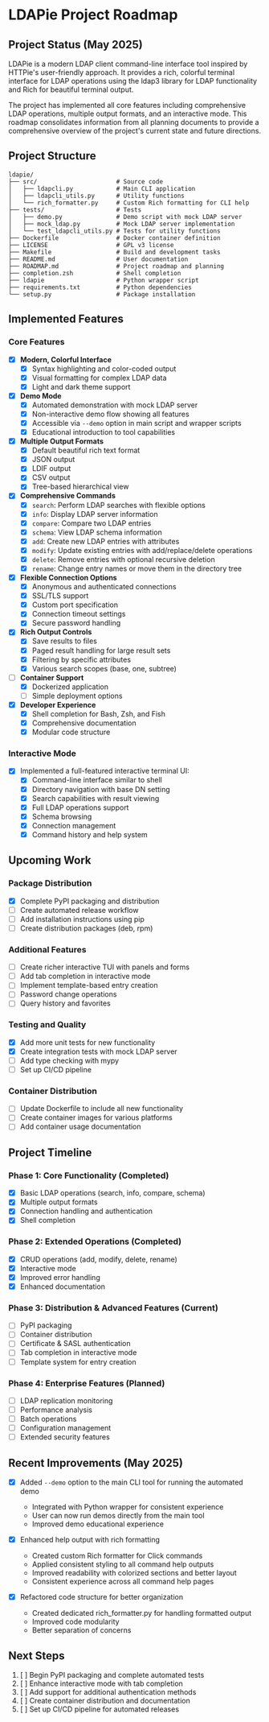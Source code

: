 # LDAPie Project Roadmap

## Project Status (May 2025)

LDAPie is a modern LDAP client command-line interface tool inspired by HTTPie's user-friendly approach. It provides a rich, colorful terminal interface for LDAP operations using the ldap3 library for LDAP functionality and Rich for beautiful terminal output.

The project has implemented all core features including comprehensive LDAP operations, multiple output formats, and an interactive mode. This roadmap consolidates information from all planning documents to provide a comprehensive overview of the project's current state and future directions.

## Project Structure

```text
ldapie/
├── src/                      # Source code
│   ├── ldapcli.py            # Main CLI application
│   ├── ldapcli_utils.py      # Utility functions
│   └── rich_formatter.py     # Custom Rich formatting for CLI help
├── tests/                    # Tests
│   ├── demo.py               # Demo script with mock LDAP server
│   ├── mock_ldap.py          # Mock LDAP server implementation
│   └── test_ldapcli_utils.py # Tests for utility functions
├── Dockerfile                # Docker container definition
├── LICENSE                   # GPL v3 license
├── Makefile                  # Build and development tasks
├── README.md                 # User documentation
├── ROADMAP.md                # Project roadmap and planning
├── completion.zsh            # Shell completion
├── ldapie                    # Python wrapper script
├── requirements.txt          # Python dependencies
└── setup.py                  # Package installation
```

## Implemented Features

### Core Features

- [x] **Modern, Colorful Interface**
  - [x] Syntax highlighting and color-coded output
  - [x] Visual formatting for complex LDAP data
  - [x] Light and dark theme support

- [x] **Demo Mode**
  - [x] Automated demonstration with mock LDAP server
  - [x] Non-interactive demo flow showing all features
  - [x] Accessible via `--demo` option in main script and wrapper scripts
  - [x] Educational introduction to tool capabilities

- [x] **Multiple Output Formats**
  - [x] Default beautiful rich text format
  - [x] JSON output
  - [x] LDIF output
  - [x] CSV output
  - [x] Tree-based hierarchical view

- [x] **Comprehensive Commands**
  - [x] `search`: Perform LDAP searches with flexible options
  - [x] `info`: Display LDAP server information
  - [x] `compare`: Compare two LDAP entries
  - [x] `schema`: View LDAP schema information
  - [x] `add`: Create new LDAP entries with attributes
  - [x] `modify`: Update existing entries with add/replace/delete operations
  - [x] `delete`: Remove entries with optional recursive deletion
  - [x] `rename`: Change entry names or move them in the directory tree

- [x] **Flexible Connection Options**
  - [x] Anonymous and authenticated connections
  - [x] SSL/TLS support
  - [x] Custom port specification
  - [x] Connection timeout settings
  - [x] Secure password handling

- [x] **Rich Output Controls**
  - [x] Save results to files
  - [x] Paged result handling for large result sets
  - [x] Filtering by specific attributes
  - [x] Various search scopes (base, one, subtree)

- [ ] **Container Support**
  - [x] Dockerized application
  - [ ] Simple deployment options

- [x] **Developer Experience**
  - [x] Shell completion for Bash, Zsh, and Fish
  - [x] Comprehensive documentation
  - [x] Modular code structure

### Interactive Mode

- [x] Implemented a full-featured interactive terminal UI:
  - [x] Command-line interface similar to shell
  - [x] Directory navigation with base DN setting
  - [x] Search capabilities with result viewing
  - [x] Full LDAP operations support
  - [x] Schema browsing
  - [x] Connection management
  - [x] Command history and help system

## Upcoming Work

### Package Distribution

- [x] Complete PyPI packaging and distribution
- [ ] Create automated release workflow
- [ ] Add installation instructions using pip
- [ ] Create distribution packages (deb, rpm)

### Additional Features

- [ ] Create richer interactive TUI with panels and forms
- [ ] Add tab completion in interactive mode
- [ ] Implement template-based entry creation
- [ ] Password change operations
- [ ] Query history and favorites

### Testing and Quality

- [x] Add more unit tests for new functionality
- [x] Create integration tests with mock LDAP server
- [ ] Add type checking with mypy
- [ ] Set up CI/CD pipeline

### Container Distribution

- [ ] Update Dockerfile to include all new functionality
- [ ] Create container images for various platforms
- [ ] Add container usage documentation

## Project Timeline

### Phase 1: Core Functionality (Completed)

- [x] Basic LDAP operations (search, info, compare, schema)
- [x] Multiple output formats
- [x] Connection handling and authentication
- [x] Shell completion

### Phase 2: Extended Operations (Completed)

- [x] CRUD operations (add, modify, delete, rename)
- [x] Interactive mode
- [x] Improved error handling
- [x] Enhanced documentation

### Phase 3: Distribution & Advanced Features (Current)

- [ ] PyPI packaging
- [ ] Container distribution
- [ ] Certificate & SASL authentication
- [ ] Tab completion in interactive mode
- [ ] Template system for entry creation

### Phase 4: Enterprise Features (Planned)

- [ ] LDAP replication monitoring
- [ ] Performance analysis
- [ ] Batch operations
- [ ] Configuration management
- [ ] Extended security features

## Recent Improvements (May 2025)

- [x] Added `--demo` option to the main CLI tool for running the automated demo
  - Integrated with Python wrapper for consistent experience
  - User can now run demos directly from the main tool
  - Improved demo educational experience

- [x] Enhanced help output with rich formatting
  - Created custom Rich formatter for Click commands
  - Applied consistent styling to all command help outputs
  - Improved readability with colorized sections and better layout
  - Consistent experience across all command help pages

- [x] Refactored code structure for better organization
  - Created dedicated rich_formatter.py for handling formatted output
  - Improved code modularity
  - Better separation of concerns

## Next Steps

1. [ ] Begin PyPI packaging and complete automated tests
2. [ ] Enhance interactive mode with tab completion
3. [ ] Add support for additional authentication methods
4. [ ] Create container distribution and documentation
5. [ ] Set up CI/CD pipeline for automated releases
